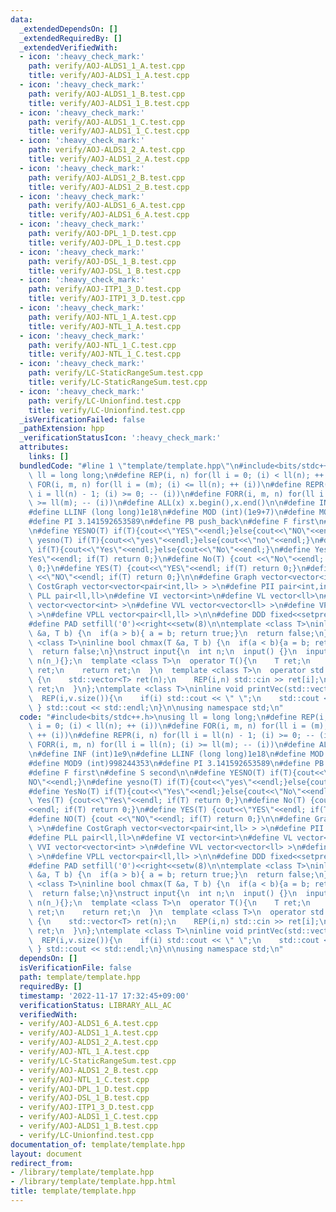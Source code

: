```yaml
---
data:
  _extendedDependsOn: []
  _extendedRequiredBy: []
  _extendedVerifiedWith:
  - icon: ':heavy_check_mark:'
    path: verify/AOJ-ALDS1_1_A.test.cpp
    title: verify/AOJ-ALDS1_1_A.test.cpp
  - icon: ':heavy_check_mark:'
    path: verify/AOJ-ALDS1_1_B.test.cpp
    title: verify/AOJ-ALDS1_1_B.test.cpp
  - icon: ':heavy_check_mark:'
    path: verify/AOJ-ALDS1_1_C.test.cpp
    title: verify/AOJ-ALDS1_1_C.test.cpp
  - icon: ':heavy_check_mark:'
    path: verify/AOJ-ALDS1_2_A.test.cpp
    title: verify/AOJ-ALDS1_2_A.test.cpp
  - icon: ':heavy_check_mark:'
    path: verify/AOJ-ALDS1_2_B.test.cpp
    title: verify/AOJ-ALDS1_2_B.test.cpp
  - icon: ':heavy_check_mark:'
    path: verify/AOJ-ALDS1_6_A.test.cpp
    title: verify/AOJ-ALDS1_6_A.test.cpp
  - icon: ':heavy_check_mark:'
    path: verify/AOJ-DPL_1_D.test.cpp
    title: verify/AOJ-DPL_1_D.test.cpp
  - icon: ':heavy_check_mark:'
    path: verify/AOJ-DSL_1_B.test.cpp
    title: verify/AOJ-DSL_1_B.test.cpp
  - icon: ':heavy_check_mark:'
    path: verify/AOJ-ITP1_3_D.test.cpp
    title: verify/AOJ-ITP1_3_D.test.cpp
  - icon: ':heavy_check_mark:'
    path: verify/AOJ-NTL_1_A.test.cpp
    title: verify/AOJ-NTL_1_A.test.cpp
  - icon: ':heavy_check_mark:'
    path: verify/AOJ-NTL_1_C.test.cpp
    title: verify/AOJ-NTL_1_C.test.cpp
  - icon: ':heavy_check_mark:'
    path: verify/LC-StaticRangeSum.test.cpp
    title: verify/LC-StaticRangeSum.test.cpp
  - icon: ':heavy_check_mark:'
    path: verify/LC-Unionfind.test.cpp
    title: verify/LC-Unionfind.test.cpp
  _isVerificationFailed: false
  _pathExtension: hpp
  _verificationStatusIcon: ':heavy_check_mark:'
  attributes:
    links: []
  bundledCode: "#line 1 \"template/template.hpp\"\n#include<bits/stdc++.h>\nusing\
    \ ll = long long;\n#define REP(i, n) for(ll i = 0; (i) < ll(n); ++ (i))\n#define\
    \ FOR(i, m, n) for(ll i = (m); (i) <= ll(n); ++ (i))\n#define REPR(i, n) for(ll\
    \ i = ll(n) - 1; (i) >= 0; -- (i))\n#define FORR(i, m, n) for(ll i = ll(n); (i)\
    \ >= ll(m); -- (i))\n#define ALL(x) x.begin(),x.end()\n\n#define INF (int)1e9\n\
    #define LLINF (long long)1e18\n#define MOD (int)(1e9+7)\n#define MOD9 (int)998244353\n\
    #define PI 3.141592653589\n#define PB push_back\n#define F first\n#define S second\n\
    \n#define YESNO(T) if(T){cout<<\"YES\"<<endl;}else{cout<<\"NO\"<<endl;}\n#define\
    \ yesno(T) if(T){cout<<\"yes\"<<endl;}else{cout<<\"no\"<<endl;}\n#define YesNo(T)\
    \ if(T){cout<<\"Yes\"<<endl;}else{cout<<\"No\"<<endl;}\n#define Yes(T) {cout<<\"\
    Yes\"<<endl; if(T) return 0;}\n#define No(T) {cout <<\"No\"<<endl; if(T) return\
    \ 0;}\n#define YES(T) {cout<<\"YES\"<<endl; if(T) return 0;}\n#define NO(T) {cout\
    \ <<\"NO\"<<endl; if(T) return 0;}\n\n#define Graph vector<vector<int> >\n#define\
    \ CostGraph vector<vector<pair<int,ll> > >\n#define PII pair<int,int>\n#define\
    \ PLL pair<ll,ll>\n#define VI vector<int>\n#define VL vector<ll>\n#define VVI\
    \ vector<vector<int> >\n#define VVL vector<vector<ll> >\n#define VPII vector<pair<int,int>\
    \ >\n#define VPLL vector<pair<ll,ll> >\n\n#define DDD fixed<<setprecision(10)\n\
    #define PAD setfill('0')<<right<<setw(8)\n\ntemplate <class T>\ninline bool chmin(T\
    \ &a, T b) {\n  if(a > b){ a = b; return true;}\n  return false;\n}\ntemplate\
    \ <class T>\ninline bool chmax(T &a, T b) {\n  if(a < b){a = b; return true;}\n\
    \  return false;\n}\nstruct input{\n  int n;\n  input() {}\n  input(int n_) :\
    \ n(n_){};\n  template <class T>\n  operator T(){\n    T ret;\n    std::cin >>\
    \ ret;\n    return ret;\n  }\n  template <class T>\n  operator std::vector<T>()\
    \ {\n    std::vector<T> ret(n);\n    REP(i,n) std::cin >> ret[i];\n    return\
    \ ret;\n  }\n};\ntemplate <class T>\ninline void printVec(std::vector<T> v){\n\
    \  REP(i,v.size()){\n    if(i) std::cout << \" \";\n    std::cout << v[i];\n \
    \ } std::cout << std::endl;\n}\n\nusing namespace std;\n"
  code: "#include<bits/stdc++.h>\nusing ll = long long;\n#define REP(i, n) for(ll\
    \ i = 0; (i) < ll(n); ++ (i))\n#define FOR(i, m, n) for(ll i = (m); (i) <= ll(n);\
    \ ++ (i))\n#define REPR(i, n) for(ll i = ll(n) - 1; (i) >= 0; -- (i))\n#define\
    \ FORR(i, m, n) for(ll i = ll(n); (i) >= ll(m); -- (i))\n#define ALL(x) x.begin(),x.end()\n\
    \n#define INF (int)1e9\n#define LLINF (long long)1e18\n#define MOD (int)(1e9+7)\n\
    #define MOD9 (int)998244353\n#define PI 3.141592653589\n#define PB push_back\n\
    #define F first\n#define S second\n\n#define YESNO(T) if(T){cout<<\"YES\"<<endl;}else{cout<<\"\
    NO\"<<endl;}\n#define yesno(T) if(T){cout<<\"yes\"<<endl;}else{cout<<\"no\"<<endl;}\n\
    #define YesNo(T) if(T){cout<<\"Yes\"<<endl;}else{cout<<\"No\"<<endl;}\n#define\
    \ Yes(T) {cout<<\"Yes\"<<endl; if(T) return 0;}\n#define No(T) {cout <<\"No\"\
    <<endl; if(T) return 0;}\n#define YES(T) {cout<<\"YES\"<<endl; if(T) return 0;}\n\
    #define NO(T) {cout <<\"NO\"<<endl; if(T) return 0;}\n\n#define Graph vector<vector<int>\
    \ >\n#define CostGraph vector<vector<pair<int,ll> > >\n#define PII pair<int,int>\n\
    #define PLL pair<ll,ll>\n#define VI vector<int>\n#define VL vector<ll>\n#define\
    \ VVI vector<vector<int> >\n#define VVL vector<vector<ll> >\n#define VPII vector<pair<int,int>\
    \ >\n#define VPLL vector<pair<ll,ll> >\n\n#define DDD fixed<<setprecision(10)\n\
    #define PAD setfill('0')<<right<<setw(8)\n\ntemplate <class T>\ninline bool chmin(T\
    \ &a, T b) {\n  if(a > b){ a = b; return true;}\n  return false;\n}\ntemplate\
    \ <class T>\ninline bool chmax(T &a, T b) {\n  if(a < b){a = b; return true;}\n\
    \  return false;\n}\nstruct input{\n  int n;\n  input() {}\n  input(int n_) :\
    \ n(n_){};\n  template <class T>\n  operator T(){\n    T ret;\n    std::cin >>\
    \ ret;\n    return ret;\n  }\n  template <class T>\n  operator std::vector<T>()\
    \ {\n    std::vector<T> ret(n);\n    REP(i,n) std::cin >> ret[i];\n    return\
    \ ret;\n  }\n};\ntemplate <class T>\ninline void printVec(std::vector<T> v){\n\
    \  REP(i,v.size()){\n    if(i) std::cout << \" \";\n    std::cout << v[i];\n \
    \ } std::cout << std::endl;\n}\n\nusing namespace std;\n"
  dependsOn: []
  isVerificationFile: false
  path: template/template.hpp
  requiredBy: []
  timestamp: '2022-11-17 17:32:45+09:00'
  verificationStatus: LIBRARY_ALL_AC
  verifiedWith:
  - verify/AOJ-ALDS1_6_A.test.cpp
  - verify/AOJ-ALDS1_1_A.test.cpp
  - verify/AOJ-ALDS1_2_A.test.cpp
  - verify/AOJ-NTL_1_A.test.cpp
  - verify/LC-StaticRangeSum.test.cpp
  - verify/AOJ-ALDS1_2_B.test.cpp
  - verify/AOJ-NTL_1_C.test.cpp
  - verify/AOJ-DPL_1_D.test.cpp
  - verify/AOJ-DSL_1_B.test.cpp
  - verify/AOJ-ITP1_3_D.test.cpp
  - verify/AOJ-ALDS1_1_C.test.cpp
  - verify/AOJ-ALDS1_1_B.test.cpp
  - verify/LC-Unionfind.test.cpp
documentation_of: template/template.hpp
layout: document
redirect_from:
- /library/template/template.hpp
- /library/template/template.hpp.html
title: template/template.hpp
---
```

